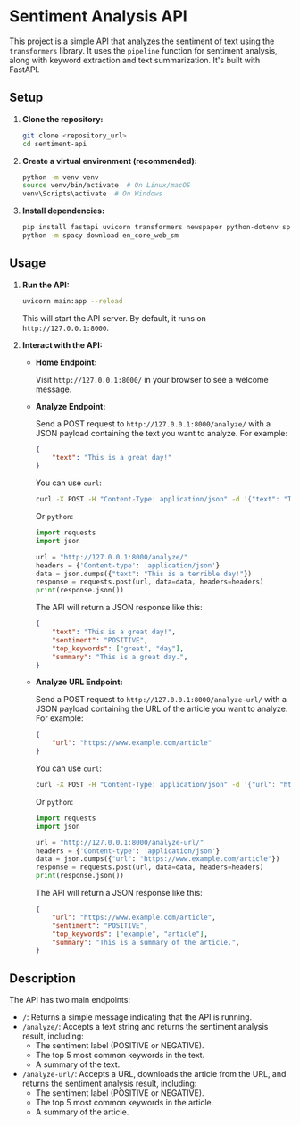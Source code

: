 # Sentiment Analysis API

This project is a simple API that analyzes the sentiment of text using the `transformers` library. It uses the `pipeline` function for sentiment analysis, along with keyword extraction and text summarization. It's built with FastAPI.

## Setup

1.  **Clone the repository:**

    ```bash
    git clone <repository_url>
    cd sentiment-api
    ```

2.  **Create a virtual environment (recommended):**

    ```bash
    python -m venv venv
    source venv/bin/activate  # On Linux/macOS
    venv\Scripts\activate  # On Windows
    ```

3.  **Install dependencies:**

    ```bash
    pip install fastapi uvicorn transformers newspaper python-dotenv spacy
    python -m spacy download en_core_web_sm
    ```

## Usage

1.  **Run the API:**

    ```bash
    uvicorn main:app --reload
    ```

    This will start the API server. By default, it runs on `http://127.0.0.1:8000`.

2.  **Interact with the API:**

    *   **Home Endpoint:**

        Visit `http://127.0.0.1:8000/` in your browser to see a welcome message.

    *   **Analyze Endpoint:**

        Send a POST request to `http://127.0.0.1:8000/analyze/` with a JSON payload containing the text you want to analyze. For example:

        ```json
        {
            "text": "This is a great day!"
        }
        ```

        You can use `curl`:

        ```bash
        curl -X POST -H "Content-Type: application/json" -d '{"text": "This is a great day!"}' http://127.0.0.1:8000/analyze/
        ```

        Or `python`:

        ```python
        import requests
        import json

        url = "http://127.0.0.1:8000/analyze/"
        headers = {'Content-type': 'application/json'}
        data = json.dumps({"text": "This is a terrible day!"})
        response = requests.post(url, data=data, headers=headers)
        print(response.json())
        ```

        The API will return a JSON response like this:

        ```json
        {
            "text": "This is a great day!",
            "sentiment": "POSITIVE",
            "top_keywords": ["great", "day"],
            "summary": "This is a great day.",
        }
        ```
    *   **Analyze URL Endpoint:**

        Send a POST request to `http://127.0.0.1:8000/analyze-url/` with a JSON payload containing the URL of the article you want to analyze. For example:

        ```json
        {
            "url": "https://www.example.com/article"
        }
        ```

        You can use `curl`:

        ```bash
        curl -X POST -H "Content-Type: application/json" -d '{"url": "https://www.example.com/article"}' http://127.0.0.1:8000/analyze-url/
        ```

        Or `python`:

        ```python
        import requests
        import json

        url = "http://127.0.0.1:8000/analyze-url/"
        headers = {'Content-type': 'application/json'}
        data = json.dumps({"url": "https://www.example.com/article"})
        response = requests.post(url, data=data, headers=headers)
        print(response.json())
        ```

        The API will return a JSON response like this:

        ```json
        {
            "url": "https://www.example.com/article",
            "sentiment": "POSITIVE",
            "top_keywords": ["example", "article"],
            "summary": "This is a summary of the article.",
        }
        ```

## Description

The API has two main endpoints:

*   `/`: Returns a simple message indicating that the API is running.
*   `/analyze/`: Accepts a text string and returns the sentiment analysis result, including:
    *   The sentiment label (POSITIVE or NEGATIVE).
    *   The top 5 most common keywords in the text.
    *   A summary of the text.
*   `/analyze-url/`: Accepts a URL, downloads the article from the URL, and returns the sentiment analysis result, including:
    *   The sentiment label (POSITIVE or NEGATIVE).
    *   The top 5 most common keywords in the article.
    *   A summary of the article.
